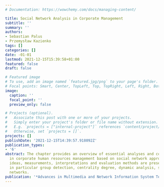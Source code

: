 ```yaml
---
# Documentation: https://wowchemy.com/docs/managing-content/

title: Social Network Analysis in Corporate Management
subtitle: ''
summary: ''
authors:
- Sebastian Palus
- Przemysław Kazienko
tags: []
categories: []
date: -01-01
lastmod: 2021-12-15T15:39:58+01:00
featured: false
draft: false

# Featured image
# To use, add an image named `featured.jpg/png` to your page's folder.
# Focal points: Smart, Center, TopLeft, Top, TopRight, Left, Right, BottomLeft, Bottom, BottomRight.
image:
  caption: ''
  focal_point: ''
  preview_only: false

# Projects (optional).
#   Associate this post with one or more of your projects.
#   Simply enter your project's folder or file name without extension.
#   E.g. `projects = ["internal-project"]` references `content/project/deep-learning/index.md`.
#   Otherwise, set `projects = []`.
projects: []
publishDate: '2021-12-15T14:39:57.918092Z'
publication_types:
- '6'
abstract: The chapter provides an overview of essential analyses and comparisons helpful
  in corporate human resources management based on social network approach. Several
  ideas, measurements, interpretations and evaluation methods are presented and discussed,
  in particular group detection, centrality degree, dynamic analysis, social concept
  networks.
publication: '*Advances in Multimedia and Network Information System Technologies*'
---
```

